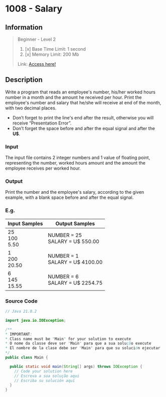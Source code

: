 # 1008 - Salary

## Information
> Beginner - Level 2
> 
> 1. [x]  Base Time Limit: 1 second
> 2. [x]  Memory Limit: 200 Mb
> 
> Link: [Access here!](https://judge.beecrowd.com/en/problems/view/1008)

## Description
Write a program that reads an employee's number, his/her worked hours number in a month and the amount he received per hour. Print the employee's number and salary that he/she will receive at end of the month, with two decimal places.

- Don’t forget to print the line's end after the result, otherwise you will receive “Presentation Error”.
- Don’t forget the space before and after the equal signal and after the **U$**.

### Input
The input file contains 2 integer numbers and 1 value of floating point, representing the number, worked hours amount and the amount the employee receives per worked hour.

### Output
Print the number and the employee's salary, according to the given example, with a blank space before and after the equal signal.

### E.g.
| Input Samples            | Output Samples                        |
|--------------------------|---------------------------------------|
| 25 <br/> 100 <br/>  5.50 | NUMBER = 25 <br/> SALARY =  U$ 550.00 |
| 1  <br/> 200 <br/> 20.50 | NUMBER =  1 <br/> SALARY = U$ 4100.00 |
| 6  <br/> 145 <br/> 15.55 | NUMBER =  6 <br/> SALARY = U$ 2254.75 |

### Source Code
```java
// Java 21.0.2

import java.io.IOException;

/**
* IMPORTANT:
* Class name must be "Main" for your solution to execute
* O nome da classe deve ser "Main" para que a sua solução execute
* El nombre de la clase debe ser "Main" para que su solución ejecutar
*/
public class Main {

  public static void main(String[] args) throws IOException {
    // Code your solution here
    // Escreva a sua solução aqui
    // Escriba su solución aquí
  }
}
```

